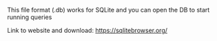 This file format (.db) works for SQLite and you can open the DB to start running queries 

Link to website and download: https://sqlitebrowser.org/
